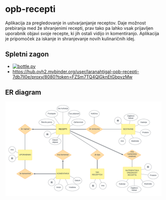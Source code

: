 # opb-recepti

Aplikacija za pregledovanje in ustvarjanjanje receptov. Daje možnost prebiranja med že shranjenimi recepti, prav tako pa lahko vsak prijavljen uporabnik objavi svoje recepte, ki jih ostali vidijo in komentiranjo. Aplikacija je pripomoček za iskanje in shranjevanje novih kulinaričnih idej.

## Spletni zagon
* [![bottle.py](https://mybinder.org/badge_logo.svg)](https://mybinder.org/v2/gh/LaraNahtigal/opb-recepti/main?urlpath=proxy/8080/) 
* https://hub.ovh2.mybinder.org/user/laranahtigal-opb-recepti-7db7ll0e/proxy/8080?token=FZSm7TQ4QlGknEtGbpvzMw

## ER diagram
![ER diagram](diagram/opb-recepti.png)
